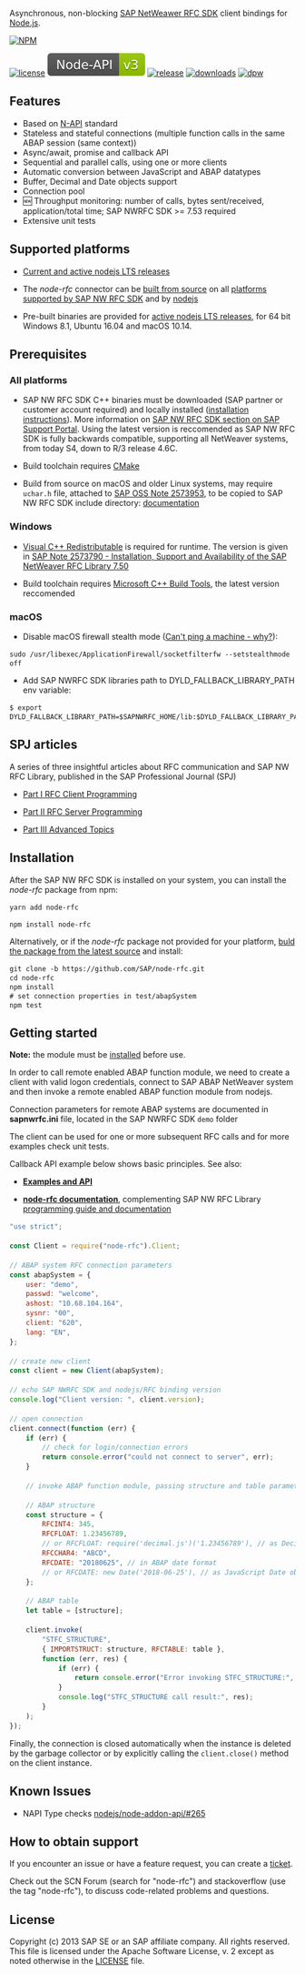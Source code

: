 Asynchronous, non-blocking [SAP NetWeawer RFC SDK](https://support.sap.com/en/product/connectors/nwrfcsdk.html) client bindings for [Node.js](http://nodejs.org/).

[![NPM](https://nodei.co/npm/node-rfc.png?downloads=true&downloadRank=true)](https://nodei.co/npm/node-rfc/)

[![license](https://img.shields.io/badge/License-Apache%202.0-blue.svg)](https://opensource.org/licenses/Apache-2.0)
[![N-API v3 Badge](https://github.com/nodejs/abi-stable-node/raw/doc/assets/N-API%20v3%20Badge.svg?sanitize=true)](https://github.com/nodejs/abi-stable-node/)
[![release](https://img.shields.io/npm/v/node-rfc.svg)](https://www.npmjs.com/package/node-rfc)
[![downloads](https://img.shields.io/github/downloads/sap/node-rfc/total.svg)](https://www.npmjs.com/package/node-rfc)
[![dpw](https://img.shields.io/npm/dm/node-rfc.svg)](https://www.npmjs.com/package/node-rfc)

## Features

-   Based on [N-API](https://github.com/nodejs/node-addon-api) standard
-   Stateless and stateful connections (multiple function calls in the same ABAP session (same context))
-   Async/await, promise and callback API
-   Sequential and parallel calls, using one or more clients
-   Automatic conversion between JavaScript and ABAP datatypes
-   Buffer, Decimal and Date objects support
-   Connection pool
-   :new: Throughput monitoring: number of calls, bytes sent/received, application/total time; SAP NWRFC SDK >= 7.53 required
-   Extensive unit tests

## Supported platforms

-   [Current and active nodejs LTS releases](https://github.com/nodejs/LTS)

-   The _node-rfc_ connector can be [built from source](http://sap.github.io/node-rfc/install.html#building-from-source) on all [platforms supported by SAP NW RFC SDK](https://launchpad.support.sap.com/#/notes/2573790) and by [nodejs](https://github.com/nodejs/node/blob/master/BUILDING.md#supported-platforms-1)

-   Pre-built binaries are provided for [active nodejs LTS releases](https://github.com/nodejs/LTS), for 64 bit Windows 8.1, Ubuntu 16.04 and macOS 10.14.

## Prerequisites

### All platforms

-   SAP NW RFC SDK C++ binaries must be downloaded (SAP partner or customer account required) and locally installed ([installation instructions](http://sap.github.io/node-rfc/install.html#sap-nw-rfc-library-installation)). More information on [SAP NW RFC SDK section on SAP Support Portal](https://support.sap.com/en/product/connectors/nwrfcsdk.html). Using the latest version is reccomended as SAP NW RFC SDK is fully backwards compatible, supporting all NetWeaver systems, from today S4, down to R/3 release 4.6C.

-   Build toolchain requires [CMake](https://cmake.org/)

-   Build from source on macOS and older Linux systems, may require `uchar.h` file, attached to [SAP OSS Note 2573953](https://launchpad.support.sap.com/#/notes/2573953), to be copied to SAP NW RFC SDK include directory: [documentation](http://sap.github.io/node-rfc/install.html#macos)

### Windows

-   [Visual C++ Redistributable](https://www.microsoft.com/en-US/download/details.aspx?id=40784) is required for runtime. The version is given in [SAP Note 2573790 - Installation, Support and Availability of the SAP NetWeaver RFC Library 7.50](https://launchpad.support.sap.com/#/notes/2573790)

-   Build toolchain requires [Microsoft C++ Build Tools](https://aka.ms/buildtools), the latest version reccomended

### macOS

-   Disable macOS firewall stealth mode ([Can't ping a machine - why?](https://discussions.apple.com/thread/2554739)):

```shell
sudo /usr/libexec/ApplicationFirewall/socketfilterfw --setstealthmode off
```

-   Add SAP NWRFC SDK libraries path to DYLD_FALLBACK_LIBRARY_PATH env variable:

```shell
$ export DYLD_FALLBACK_LIBRARY_PATH=$SAPNWRFC_HOME/lib:$DYLD_FALLBACK_LIBRARY_PATH
```

## SPJ articles

A series of three insightful articles about RFC communication and SAP NW RFC Library, published in the SAP Professional Journal (SPJ)

-   [Part I RFC Client Programming](https://wiki.scn.sap.com/wiki/x/zz27Gg)

-   [Part II RFC Server Programming](https://wiki.scn.sap.com/wiki/x/9z27Gg)

-   [Part III Advanced Topics](https://wiki.scn.sap.com/wiki/x/FD67Gg)

## Installation

After the SAP NW RFC SDK is installed on your system, you can install the _node-rfc_ package from npm:

```shell
yarn add node-rfc
```

```shell
npm install node-rfc
```

Alternatively, or if the _node-rfc_ package not provided for your platform, [buld the package from the latest source](<(http://sap.github.io/node-rfc/install.html#building-from-source)>) and install:

```shell
git clone -b https://github.com/SAP/node-rfc.git
cd node-rfc
npm install
# set connection properties in test/abapSystem
npm test
```

## Getting started

**Note:** the module must be [installed](#installation) before use.

In order to call remote enabled ABAP function module, we need to create a client
with valid logon credentials, connect to SAP ABAP NetWeaver system and then invoke a
remote enabled ABAP function module from nodejs.

Connection parameters for remote ABAP systems are documented in **sapnwrfc.ini** file, located in the SAP NWRFC SDK `demo` folder

The client can be used for one or more subsequent RFC calls and for more examples check unit tests.

Callback API example below shows basic principles. See also:

-   [**Examples and API**](examples/README.md)

-   [**node-rfc documentation**](http://sap.github.io/node-rfc), complementing SAP NW RFC Library [programming guide and documentation](https://support.sap.com/en/products/connectors/nwrfcsdk.html)

```javascript
"use strict";

const Client = require("node-rfc").Client;

// ABAP system RFC connection parameters
const abapSystem = {
    user: "demo",
    passwd: "welcome",
    ashost: "10.68.104.164",
    sysnr: "00",
    client: "620",
    lang: "EN",
};

// create new client
const client = new Client(abapSystem);

// echo SAP NWRFC SDK and nodejs/RFC binding version
console.log("Client version: ", client.version);

// open connection
client.connect(function (err) {
    if (err) {
        // check for login/connection errors
        return console.error("could not connect to server", err);
    }

    // invoke ABAP function module, passing structure and table parameters

    // ABAP structure
    const structure = {
        RFCINT4: 345,
        RFCFLOAT: 1.23456789,
        // or RFCFLOAT: require('decimal.js')('1.23456789'), // as Decimal object
        RFCCHAR4: "ABCD",
        RFCDATE: "20180625", // in ABAP date format
        // or RFCDATE: new Date('2018-06-25'), // as JavaScript Date object
    };

    // ABAP table
    let table = [structure];

    client.invoke(
        "STFC_STRUCTURE",
        { IMPORTSTRUCT: structure, RFCTABLE: table },
        function (err, res) {
            if (err) {
                return console.error("Error invoking STFC_STRUCTURE:", err);
            }
            console.log("STFC_STRUCTURE call result:", res);
        }
    );
});
```

Finally, the connection is closed automatically when the instance is deleted by the garbage collector or by explicitly calling the `client.close()` method on the client instance.

## Known Issues

-   NAPI Type checks [nodejs/node-addon-api/#265](https://github.com/nodejs/node-addon-api/issues/265)

## How to obtain support

If you encounter an issue or have a feature request, you can create a [ticket](https://github.com/SAP/node-rfc/issues).

Check out the SCN Forum (search for "node-rfc") and stackoverflow (use the tag "node-rfc"), to discuss code-related problems and questions.

## License

Copyright (c) 2013 SAP SE or an SAP affiliate company. All rights reserved. This file is licensed under the Apache Software License, v. 2 except as noted otherwise in the [LICENSE](LICENSE) file.
